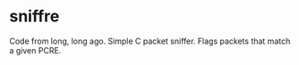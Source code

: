 sniffre
=======

Code from long, long ago. Simple C packet sniffer. Flags packets that match a given PCRE.
